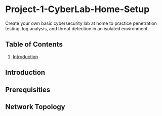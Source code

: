 # Project-1-CyberLab-Home-Setup
Create your own basic cybersecurity lab at home to practice penetration testing, log analysis, and threat detection in an isolated environment.
## Table of Contents
1. <a href="Introduction">Introduction</a>

<h2 id="Introduction">Introduction</h2> 


## Prerequisities
## Network Topology
